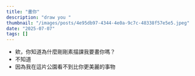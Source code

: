 ```yaml
---
title: "畫你"
description: "draw you "
thumbnail: "/images/posts/4e95db97-4344-4e0a-9c7c-48338f57e5e5.jpeg"
date: "2025-07-07"
tags: []
---
```

- 欸，你知道為什麼剛剛素描課我要畫你嗎？
- 不知道
- 因為我在這片公園看不到比你更美麗的事物
